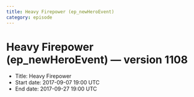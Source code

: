 ```yaml
---
title: Heavy Firepower (ep_newHeroEvent)
category: episode
---
```


# Heavy Firepower (ep_newHeroEvent) — version 1108



  * Title: Heavy Firepower
  * Start date: 2017-09-07 19:00 UTC
  * End date: 2017-09-27 19:00 UTC

